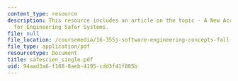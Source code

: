```yaml
---
content_type: resource
description: This resource includes an article on the topic - A New Accident Model
  for Engineering Safer Systems.
file: null
file_location: /coursemedia/16-355j-software-engineering-concepts-fall-2005/94aad3a6f1888aeb4195cdd3f41f885b_safescien_single.pdf
file_type: application/pdf
resourcetype: Document
title: safescien_single.pdf
uid: 94aad3a6-f188-8aeb-4195-cdd3f41f885b
---
```

